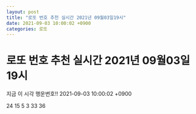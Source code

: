 ```yaml
---
layout: post
title: "로또 번호 추천 실시간 2021년 09월03일19시"
date: 2021-09-03 10:00:02 +0900
categories: 로또
---
```


# 로또 번호 추천 실시간 2021년 09월03일19시

지금 이 시각 행운번호!! 2021-09-03 10:00:02 +0900

 24  15  5  3  33  36 

